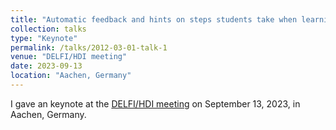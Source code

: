 ```yaml
---
title: "Automatic feedback and hints on steps students take when learning how to program"
collection: talks
type: "Keynote"
permalink: /talks/2012-03-01-talk-1
venue: "DELFI/HDI meeting"
date: 2023-09-13
location: "Aachen, Germany"
---
```


I gave an keynote at the [DELFI/HDI meeting](https://delfi-tagung.de/delfi-2023/keynotes) on September 13, 2023, in Aachen, Germany.
